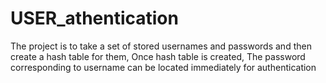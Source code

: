 # USER_athentication
The project is to take a set of stored usernames and passwords and then create a hash table for them, Once hash table is created, The password corresponding to username can be located immediately for authentication
